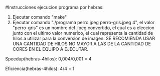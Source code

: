 #Instrucciones ejecucion programa por hebras:

1) Ejecutar comando "make"
2) Ejecutar comando "./programa perro.jpeg perro-gris.jpeg 4", el valor "perro-gris" es un nombre del .jpeg convertido, el cual es a eleccion junto con el ultimo valor numerico, el cual representa la cantidad de hilos a utilizar para la conversion de imagen. SE RECOMIENDA USAR UNA CANTIDAD DE HILOS NO MAYOR A LAS DE LA CANTIDAD DE CORES EN EL EQUIPO A EJECUTAR. 


Speedup(hebras-4hilos): 0,004/0,001 = 4


Eficiencia(hebras-4hilos): 4/4 = 1


